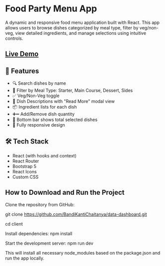 # Food Party Menu App

A dynamic and responsive food menu application built with React. This app allows users to browse dishes categorized by meal type, filter by veg/non-veg, view detailed ingredients, and manage selections using intuitive controls.


## [**Live Demo**]()



## 🚀 Features

- 🔍 Search dishes by name
- 🍴 Filter by Meal Type: Starter, Main Course, Dessert, Sides
- ✅ Veg/Non-Veg toggle
- 🧾 Dish Descriptions with "Read More" modal view
- 📦 Ingredient lists for each dish
- ➕➖ Add/Remove dish quantity
- 🛒 Bottom bar shows total selected dishes
- 📱 Fully responsive design



## 🛠️ Tech Stack

- React (with hooks and context)
- React Router
- Bootstrap 5
- React Icons
- Custom CSS

## How to Download and Run the Project
Clone the repository from GitHub:

git clone https://github.com/BandiKantiChaitanya/data-dashboard.git

cd client


Install dependencies:
npm install


Start the development server:
npm run dev

This will install all necessary node_modules based on the package.json and run the app locally.

